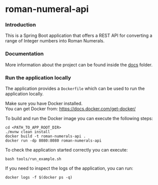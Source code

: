 # roman-numeral-api

### Introduction

This is a Spring Boot application that offers a REST API for converting a range of Integer numbers into Roman Numerals.

### Documentation

More information about the project can be found inside the [docs](docs/README.md) folder.

### Run the application locally

The application provides a `Dockerfile` which can be used to run the application locally.

Make sure you have Docker installed.<br>
You can get Docker from: https://docs.docker.com/get-docker/ 

To build and run the Docker image you can execute the following steps:
```shell
cd <PATH_TO_APP_ROOT_DIR>
./mvnw clean install
docker build -t roman-numerals-api .
docker run -dp 8080:8080 roman-numerals-api
```

To check the application started correctly you can execute:
```shell
bash tools/run_example.sh
```

If you need to inspect the logs of the application, you can run:
```shell
docker logs -f $(docker ps -q)
```
